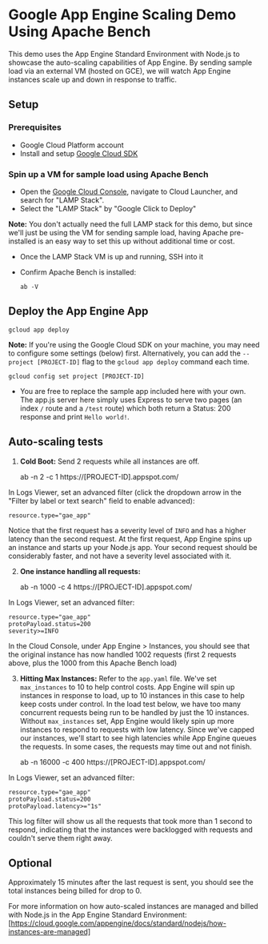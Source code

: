 # Google App Engine Scaling Demo Using Apache Bench
This demo uses the App Engine Standard Environment with Node.js to showcase the auto-scaling capabilities of App Engine. By sending sample load via an external VM (hosted on GCE), we will watch App Engine instances scale up and down in response to traffic.

## Setup
### Prerequisites
* Google Cloud Platform account
* Install and setup [Google Cloud SDK](https://cloud.google.com/sdk/)

### Spin up a VM for sample load using Apache Bench
* Open the [Google Cloud Console](https://console.cloud.google.com/), navigate to Cloud Launcher, and search for "LAMP Stack".
* Select the "LAMP Stack" by "Google Click to Deploy"

**Note:** You don't actually need the full LAMP stack for this demo, but since we'll just be using the VM for sending sample load, having Apache pre-installed is an easy way to set this up without additional time or cost. 
* Once the LAMP Stack VM is up and running, SSH into it
* Confirm Apache Bench is installed:
    
    `ab -V`

## Deploy the App Engine App
    gcloud app deploy
**Note:** If you're using the Google Cloud SDK on your machine, you may need to configure some settings (below) first. Alternatively, you can add the `--project [PROJECT-ID]` flag to the `gcloud app deploy` command each time. 
   
    gcloud config set project [PROJECT-ID]

* You are free to replace the sample app included here with your own. The app.js server here simply uses Express to serve two pages (an index `/` route and a `/test` route) which both return a Status: 200 response and print `Hello world!`.

## Auto-scaling tests
1. **Cold Boot:** Send 2 requests while all instances are off.

    
    ab -n 2 -c 1 https://[PROJECT-ID].appspot.com/

In Logs Viewer, set an advanced filter (click the dropdown arrow in the "Filter by label or text search" field to enable advanced): 

    resource.type="gae_app"

Notice that the first request has a severity level of `INFO` and has a higher latency than the second request. At the first request, App Engine spins up an instance and starts up your Node.js app. Your second request should be considerably faster, and not have a severity level associated with it.

2. **One instance handling all requests:**

    
    ab -n 1000 -c 4 https://[PROJECT-ID].appspot.com/

In Logs Viewer, set an advanced filter: 

    resource.type="gae_app"
    protoPayload.status=200
    severity>=INFO

In the Cloud Console, under App Engine > Instances, you should see that the original instance has now handled 1002 requests (first 2 requests above, plus the 1000 from this Apache Bench load)

3. **Hitting Max Instances:** Refer to the `app.yaml` file. We've set `max_instances` to 10 to help control costs. App Engine will spin up instances in response to load, up to 10 instances in this case to help keep costs under control. In the load test below, we have too many concurrent requests being run to be handled by just the 10 instances. Without `max_instances` set, App Engine would likely spin up more instances to respond to requests with low latency. Since we've capped our instances, we'll start to see high latencies while App Engine queues the requests. In some cases, the requests may time out and not finish. 

    
    ab -n 16000 -c 400 https://[PROJECT-ID].appspot.com/

In Logs Viewer, set an advanced filter: 

    resource.type="gae_app"
    protoPayload.status=200
    protoPayload.latency>="1s"

This log filter will show us all the requests that took more than 1 second to respond, indicating that the instances were backlogged with requests and couldn't serve them right away. 

## Optional
Approximately 15 minutes after the last request is sent, you should see the total instances being billed for drop to 0. 

For more information on how auto-scaled instances are managed and billed with Node.js in the App Engine Standard Environment: [https://cloud.google.com/appengine/docs/standard/nodejs/how-instances-are-managed]


